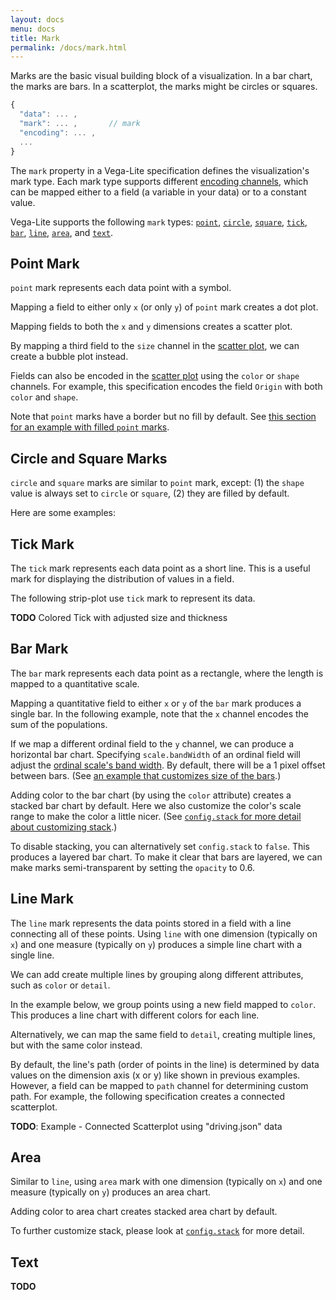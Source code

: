 ```yaml
---
layout: docs
menu: docs
title: Mark
permalink: /docs/mark.html
---
```


Marks are the basic visual building block of a visualization.
In a bar chart, the marks are bars. In a scatterplot, the marks might be circles or squares.

```js
{
  "data": ... ,       
  "mark": ... ,       // mark
  "encoding": ... ,
  ...
}
```


The `mark` property in a Vega-Lite specification defines the visualization's mark type.
Each mark type supports different [encoding channels](encoding.html#mark-channel),
which can be mapped either to a field (a variable in your data) or to a constant value.  

<!-- Replace the following list with a table listing mark types and their supported channels. -->

Vega-Lite supports the following `mark` types:
[`point`](#point-mark),
[`circle`](#circle-and-square-marks),
[`square`](#circle-and-square-marks),
[`tick`](#tick-mark),
[`bar`](#bar-mark),
[`line`](#line-mark),
[`area`](#area), and
[`text`](#text).

## Point Mark

`point` mark represents each data point with a symbol.  

Mapping a field to either only `x` (or only `y`) of `point` mark creates a dot plot.

<span class="render-vl" data-name="point_1d" data-dir="docs"></span>

Mapping fields to both the `x` and `y` dimensions creates a scatter plot.

<span class="render-vl" data-name="scatter"></span>

By mapping a third field to the `size` channel in the [scatter plot](#scatter), we can create a bubble plot instead.

<span class="render-vl" data-name="scatter_bubble"></span>


<span class="render-vl" data-name="scatter_color_shape"></span>

Fields can also be encoded in the [scatter plot](#scatter) using the `color` or `shape` channels.
For example, this specification encodes the field `Origin` with both `color` and `shape`.


<span class="render-vl" data-name="scatter_colored_with_shape"></span>


Note that `point` marks have a border but no fill by default.
See [this section for an example with filled `point` marks](config.html#config.mark.filled).

## Circle and Square Marks

`circle` and `square` marks are similar to `point` mark, except:
(1) the `shape` value is always set to `circle` or `square`,
(2) they are filled by default.

Here are some examples:

<span class="render-vl" data-name="circle" data-dir="docs"></span>

<span class="render-vl" data-name="square" data-dir="docs"></span>


## Tick Mark

The `tick` mark represents each data point as a short line.
This is a useful mark for displaying the distribution of values in a field.

The following strip-plot use `tick` mark to represent its data.

<span class="render-vl" data-name="tick"></span>

__TODO__ Colored Tick with adjusted size and thickness

## Bar Mark

The `bar` mark represents each data point as a rectangle, where the length is mapped to a quantitative scale.

Mapping a quantitative field to either `x` or `y` of the `bar` mark produces a single bar.
In the following example, note that the `x` channel encodes the sum of the populations.


<span class="render-vl" data-name="bar_1d" data-dir="docs"></span>


If we map a different ordinal field to the `y` channel, we can produce a horizontal bar chart.
Specifying `scale.bandWidth` of an ordinal field will adjust the [ordinal scale's band width](https://github.com/mbostock/d3/wiki/Ordinal-Scales#ordinal_rangeBands).
By default, there will be a 1 pixel offset between bars.  (See [an example that customizes size of the bars](encoding.html#ex-bar-size).)

<!-- TODO: Need to update docs our and Vega's scale.bandWidth property and link there instead -->

<span class="render-vl" data-name="bar_aggregate"></span>

Adding color to the bar chart (by using the `color` attribute) creates a stacked bar chart by default.  Here we also customize the color's scale range to make the color a little nicer.
(See [`config.stack` for more detail about customizing stack](config.html#stack-config).)


<span class="render-vl" data-name="stacked_bar_population" data-dir="docs"></span>


To disable stacking, you can alternatively set `config.stack` to `false`.
This produces a layered bar chart.
To make it clear that bars are layered, we can make marks semi-transparent by setting the `opacity` to 0.6.

<span class="render-vl" data-name="bar_layered_transparent"></span>

<!-- [Faceting](#encoding.md) a bar chart can produce a grouped bar chart. -->
<!--
- Heat Map
- How orientation is determined
- (Future -- once we have tooltip) -- playing bar's trick with `detail` channel
-->

## Line Mark

The `line` mark represents the data points stored in a field with a line connecting all of these points.
Using `line` with one dimension (typically on `x`) and one measure (typically on `y`) produces a simple line chart with a single line.

<span class="render-vl" data-name="line"></span>


We can add create multiple lines by grouping along different attributes, such as `color` or `detail`.

In the example below, we group points using a new field mapped to `color`. This produces a line chart with different colors for each line.

<span class="render-vl" data-name="line_color"></span>


Alternatively, we can map the same field to `detail`, creating multiple lines, but with the same color instead.

<span class="render-vl" data-name="line_detail"></span>


By default, the line's path (order of points in the line) is determined by data values on the dimension axis (x or y) like shown in previous examples.
However, a field can be mapped to `path` channel for determining custom path.
For example, the following specification creates a connected scatterplot.  

__TODO__: Example - Connected Scatterplot using "driving.json" data

## Area

Similar to `line`, using `area` mark with one dimension (typically on `x`)
and one measure (typically on `y`) produces an area chart.  


Adding color to area chart creates stacked area chart by default.


<!-- normalized area chart -->

To further customize stack, please look at [`config.stack`](config.html#stack-config) for more detail.


## Text

__TODO__
